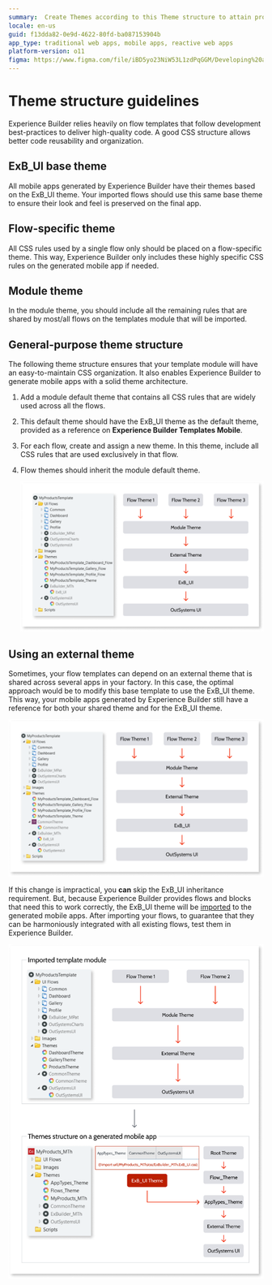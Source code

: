 ```yaml
---
summary:  Create Themes according to this Theme structure to attain proper CSS organization and reusability on generated applications.
locale: en-us
guid: f13dda82-0e9d-4622-80fd-ba087153904b
app_type: traditional web apps, mobile apps, reactive web apps
platform-version: o11
figma: https://www.figma.com/file/iBD5yo23NiW53L1zdPqGGM/Developing%20an%20Application?node-id=4454:2892
---
```


# Theme structure guidelines

Experience Builder relies heavily on flow templates that follow development best-practices to deliver high-quality code. A good CSS structure allows better code reusability and organization.

## ExB_UI base theme

All mobile apps generated by Experience Builder have their themes based on the ExB_UI theme. Your imported flows should use this same base theme to ensure their look and feel is preserved on the final app.

## Flow-specific theme

All CSS rules used by a single flow only should be placed on a flow-specific theme. This way, Experience Builder only includes these highly specific CSS rules on the generated mobile app if needed.

## Module theme

In the module theme, you should include all the remaining rules that are shared by most/all flows on the templates module that will be imported.

## General-purpose theme structure

The following theme structure ensures that your template module will have an easy-to-maintain CSS organization. It also enables Experience Builder to generate mobile apps with a solid theme architecture.

1. Add a module default theme that contains all CSS rules that are widely used across all the flows.

1. This default theme should have the ExB_UI theme as the default theme, provided as a reference on **Experience Builder Templates Mobile**.

1. For each flow, create and assign a new theme. In this theme, include all CSS rules that are used exclusively in that flow.

1. Flow themes should inherit the module default theme.

    ![Flows themes should be based on the module default theme. This theme should be based on ExB_UI. ExB_UI is based on OutsystemsUI theme](images/theme-structure-ss.png)

## Using an external theme

Sometimes, your flow templates can depend on an external theme that is shared across several apps in your factory. In this case, the optimal approach would be to modify this base template to use the ExB_UI theme. This way, your mobile apps generated by Experience Builder still have a reference for both your shared theme and for the ExB_UI theme.

![The module default theme should be based on the external theme. This external theme should be based on ExB_UI](images/theme-structure-external-ss.png)

If this change is impractical, you **can** skip the ExB_UI inheritance requirement. But, because Experience Builder provides flows and blocks that need this to work correctly, the ExB_UI theme will be [imported](../../ui/look-feel/css.md#importing-css) to the generated mobile apps. After importing your flows, to guarantee that they can be harmoniously integrated with all existing flows, test them in Experience Builder.

![Importing Flows that have no reference to the ExB_UI theme will result in generated mobile apps with a @import clause on the theme.](images/theme-structure-import-ss.png)
